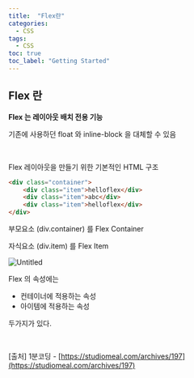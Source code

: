 ```yaml
---
title:  "Flex란"
categories:
  - CSS
tags:
  - CSS
toc: true
toc_label: "Getting Started"
---
```


## Flex 란

**Flex 는 레이아웃 배치 전용 기능**

기존에 사용하던 float 와 inline-block 을 대체할 수 있음

<br>

Flex 레이아웃을 만들기 위한 기본적인 HTML 구조

```html
<div class="container">
	<div class="item">helloflex</div>
	<div class="item">abc</div>
	<div class="item">helloflex</div>
</div>
```

부모요소 (div.container) 를 Flex Container

자식요소 (div.item) 를 Flex Item

![Untitled](https://user-images.githubusercontent.com/79130276/129135253-cf4a10ba-bc97-40a1-ac6e-cee0c2f5ffe9.png)


Flex 의 속성에는

- 컨테이너에 적용하는 속성
- 아이템에 적용하는 속성

두가지가 있다.

<br>

[출처] 1분코딩 - [https://studiomeal.com/archives/197](https://studiomeal.com/archives/197)
